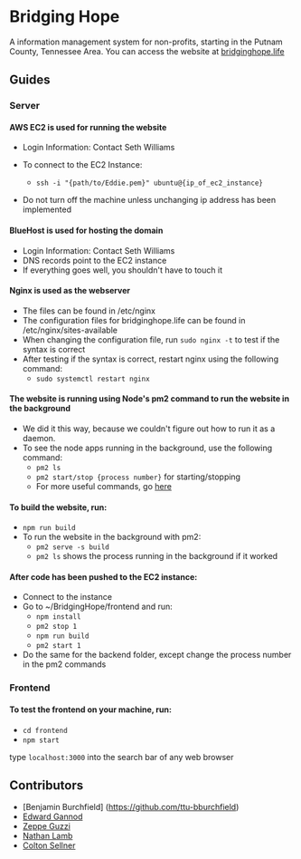 # Bridging Hope

A information management system for non-profits, starting in the Putnam County, Tennessee Area. You can access the website at [bridginghope.life](https://bridginghope.life)

## Guides

### Server

#### AWS EC2 is used for running the website
- Login Information: Contact Seth Williams
- To connect to the EC2 Instance: 

    - ```ssh -i "{path/to/Eddie.pem}" ubuntu@{ip_of_ec2_instance}```
- Do not turn off the machine unless unchanging ip address has been implemented

#### BlueHost is used for hosting the domain
- Login Information: Contact Seth Williams
- DNS records point to the EC2 instance
- If everything goes well, you shouldn't have to touch it

#### Nginx is used as the webserver
- The files can be found in /etc/nginx
- The configuration files for bridginghope.life can be found in /etc/nginx/sites-available
- When changing the configuration file, run ```sudo nginx -t``` to test if the syntax is correct
- After testing if the syntax is correct, restart nginx using the following command:
    - ```sudo systemctl restart nginx```

#### The website is running using Node's pm2 command to run the website in the background
- We did it this way, because we couldn't figure out how to run it as a daemon.
- To see the node apps running in the background, use the following command:
    - ```pm2 ls```
    - ```pm2 start/stop {process number}``` for starting/stopping
    - For more useful commands, go [here](https://pm2.keymetrics.io/docs/usage/quick-start/)

#### To build the website, run:
- ```npm run build```
- To run the website in the background with pm2:
    - ```pm2 serve -s build```
    - ```pm2 ls``` shows the process running in the background if it worked

#### After code has been pushed to the EC2 instance:
- Connect to the instance
- Go to ~/BridgingHope/frontend and run:
    - ```npm install```
    - ```pm2 stop 1```
    - ```npm run build```
    - ```pm2 start 1```
- Do the same for the backend folder, except change the process number in the pm2 commands

### Frontend

#### To test the frontend on your machine, run:
- ```cd frontend```
- ```npm start```

type ```localhost:3000``` into the search bar of any web browser

## Contributors

- [Benjamin Burchfield] (https://github.com/ttu-bburchfield)
- [Edward Gannod](https://github.com/egannod)
- [Zeppe Guzzi](https://github.com/zepz001)
- [Nathan Lamb](https://github.com/njlamb)
- [Colton Sellner](https://github.com/casellner)
